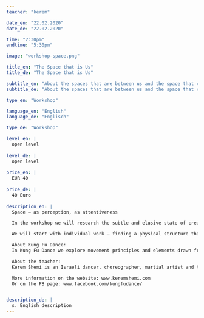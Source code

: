 ```yaml
---
teacher: "kerem"

date_en: "22.02.2020"
date_de: "22.02.2020"

time: "2:30pm"
endtime: "5:30pm" 

image: "workshop-space.png"

title_en: "The Space that is Us"
title_de: "The Space that is Us"

subtitle_en: "About the spaces that are between us and the space that connects us"
subtitle_de: "About the spaces that are between us and the space that connects us"

type_en: "Workshop"

language_en: "English"
language_de: "Englisch"

type_de: "Workshop"

level_en: |
  open level  
  
level_de: |
  open level  
  
price_en: |
  EUR 40
  
price_de: |
  40 Euro  
  
description_en: |
  Space – as perception, as attentiveness  

  In the workshop we will research the subtle and elusive state of creating a common space with another person. A space that is neither the space that is inside my own body, nor the space that is around me, but rather dissolving the hierarchy between out and in.  

  We will start with individual work – finding a physical structure that works with gravity and establishing connections in the body. We will then go into partner work, inspired by Chinese martial arts, leading and being led, developing our listning with a partner, while both sides stay centered.  

  About Kung Fu Dance:  
  In Kung Fu Dance we explore movement principles and elements drawn from internal Chinese martial arts. Through these principles, we can deepen our understanding of the kinesthetic body which further increase our awareness of movement possibilities and leads us into creative movement and dance.  

  About the teacher:  
  Kerem Shemi is an Israeli dancer, choreographer, martial artist and teacher based in Berlin. Her daily practice consists of a unique combination of dance and martial arts, which manifests in her teaching and choreography. Kerem received her BA in dance and choreography at the Jerusalem Academy of Music and Dance. She continued her movement research in China, living and training full time at the WDP school for internal Chinese martial arts of Wudang and in 2015 moved to the Academy for Internal Martial Arts in Berlin (Wudang Deutchland), where she is currently practicing and teaching.  As a dancer she has worked with the choreographers Anat Shamgar, Ronnie Heller, Avigail Sfez and Ofir Yudilevitch.  

  More information on the website: www.keremshemi.com  
  Or on the FB page: www.facebook.com/kungfudance/  


description_de: |
  s. English description
---
```




